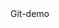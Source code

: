 <!DOCTYPE html>
<html lang="en" data-color-mode="auto" data-light-theme="light" data-dark-theme="dark">
  <head>
  </head>
<body>
  Git-demo
  </body>
</html>

